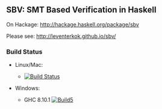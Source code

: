 ## SBV: SMT Based Verification in Haskell

On Hackage: http://hackage.haskell.org/package/sbv

Please see: http://leventerkok.github.io/sbv/

### Build Status

 - Linux/Mac:
     - [![Build Status](https://travis-ci.com/LeventErkok/sbv.svg?branch=master)](https://travis-ci.com/LeventErkok/sbv)

 - Windows:
     - GHC 8.10.1 [![Build5][2]][1]

[1]: https://ci.appveyor.com/project/LeventErkok/sbv
[2]: https://ci.appveyor.com/api/projects/status/github/LeventErkok/sbv?svg=true
